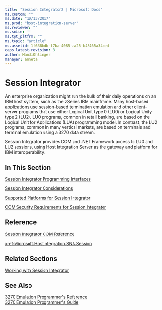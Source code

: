 ```yaml
---
title: "Session Integrator2 | Microsoft Docs"
ms.custom: ""
ms.date: "10/13/2017"
ms.prod: "host-integration-server"
ms.reviewer: ""
ms.suite: ""
ms.tgt_pltfrm: ""
ms.topic: "article"
ms.assetid: 1f638bdb-f7ba-4085-aa25-b42465a34aed
caps.latest.revision: 3
author: MandiOhlinger
manager: anneta
---
```

# Session Integrator
An enterprise organization might run the bulk of their daily operations on an IBM host system, such as the zSeries IBM mainframe. Many host-based applications use session-based termination emulation and other client-server programs that use either Logical Unit type 0 (LU0) or Logical Unity type 2 (LU2). LU0 programs, common in retail banking, are based on the Logical Unit for Applications (LUA) programming model. In contrast, the LU2 programs, common in many vertical markets, are based on terminals and terminal emulation using a 3270 data stream.  
  
 Session Integrator provides COM and .NET Framework access to LU0 and LU2 sessions, using Host Integration Server as the gateway and platform for IBM interoperability.  
  
## In This Section  
 [Session Integrator Programming Interfaces](../core/session-integrator-programming-interfaces.md)  
  
 [Session Integrator Considerations](../core/session-integrator-considerations.md)  
  
 [Supported Platforms for Session Integrator](../core/supported-platforms-for-session-integrator.md)  
  
 [COM Security Requirements for Session Integrator](../core/com-security-requirements-for-session-integrator.md)  
  
## Reference  
 [Session Integrator COM Reference](../Topic/Session%20Integrator%20COM%20Reference2.md)  
  
 <xref:Microsoft.HostIntegration.SNA.Session>  
  
## Related Sections  
 [Working with Session Integrator](../core/working-with-session-integrator.md)  
  
## See Also  
 [3270 Emulation Programmer's Reference](../Topic/3270%20Emulation%20Programmer's%20Reference1.md)   
 [3270 Emulation Programmer's Guide](../core/3270-emulation-programmer-s-guide.md)
